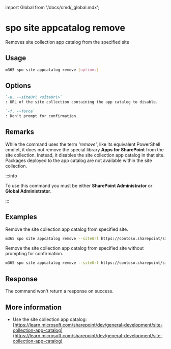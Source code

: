 <!-- DISCLAIMER: All secrets, passwords, and sensitive values in this document are examples only and not real credentials. -->
import Global from '/docs/cmd/_global.mdx';

# spo site appcatalog remove

Removes site collection app catalog from the specified site

## Usage

```sh
m365 spo site appcatalog remove [options]
```

## Options

```md definition-list
`-u, --siteUrl <siteUrl>`
: URL of the site collection containing the app catalog to disable.

`-f, --force`
: Don't prompt for confirmation.
```

<Global />

## Remarks

While the command uses the term *'remove'*, like its equivalent PowerShell cmdlet, it does not remove the special library **Apps for SharePoint** from the site collection. Instead, it disables the site collection app catalog in that site. Packages deployed to the app catalog are not available within the site collection.

:::info

To use this command you must be either **SharePoint Administrator** or **Global Administrator**.

:::
    
## Examples

Remove the site collection app catalog from specified site.

```sh
m365 spo site appcatalog remove --siteUrl https://contoso.sharepoint/sites/site
```

Remove the site collection app catalog from specified site without prompting for confirmation.

```sh
m365 spo site appcatalog remove --siteUrl https://contoso.sharepoint/sites/site --force
```

## Response

The command won't return a response on success.

## More information

- Use the site collection app catalog: [https://learn.microsoft.com/sharepoint/dev/general-development/site-collection-app-catalog](https://learn.microsoft.com/sharepoint/dev/general-development/site-collection-app-catalog)
